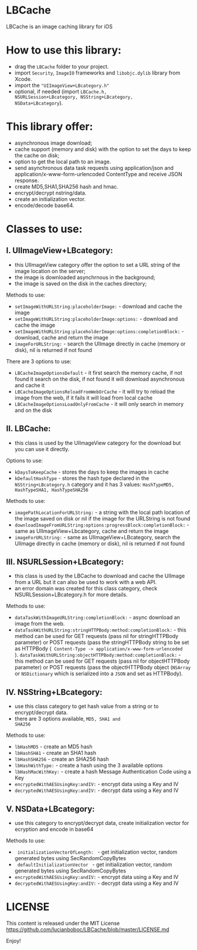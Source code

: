 LBCache
=======
 
LBCache is an image caching library for iOS
 
 
How to use this library:
=======
- drag the <code>LBCache</code> folder to your project.
- import <code>Security</code>, <code>ImageIO</code> frameworks and <code>libobjc.dylib</code> library from Xcode.
- import the <code>"UIImageView+LBcategory.h"</code>
- optional, if needed (import <code>LBCache.h, NSURLSession+LBcategory, NSString+LBcategory, NSData+LBcategory</code>).


This library offer:
=======
- asynchronous image download;
- cache support (memory and disk) with the option to set the days to keep the cache on disk;
- option to get the local path to an image.
- send asynchronous data task requests using application/json and application/x-www-form-urlencoded ContentType and receive JSON response.
- create MD5,SHA1,SHA256 hash and hmac.
- encrypt/decrypt nstring/data.
- create an initialization vector.
- encode/decode base64.
 
 
Classes to use:
======= 
I. UIImageView+LBcategory:
-------
- this UIImageView category offer the option to set a URL string of the image location on the server;
- the image is downloaded asynchrnous in the background;
- the image is saved on the disk in the caches directory;

Methods to use:
- <code>setImageWithURLString:placeholderImage:</code> - download and cache the image
- <code>setImageWithURLString:placeholderImage:options:</code> - download and cache the image
- <code>setImageWithURLString:placeholderImage:options:completionBlock:</code> - download, cache and return the image
- <code>imageForURLString:</code> - search the UIImage directly in cache (memory or disk), nil is returned if not found


There are 3 options to use:
- <code>LBCacheImageOptionsDefault</code> - it first search the memory cache, if not found it search on the disk, if not found it will download asynchronous and cache it
- <code>LBCacheImageOptionsReloadFromWebOrCache</code> - it will try to reload the image from the web, if it fails it will load from local cache
- <code>LBCacheImageOptionsLoadOnlyFromCache</code> - it will only search in memory and on the disk



II. LBCache:
-------
- this class is used by the UIImageView category for the download but you can use it directly.

Options to use:
- <code>kDaysToKeepCache</code> - stores the days to keep the images in cache
- <code>kDefaultHashType</code> - stores the hash type declared in the <code>NSString+LBcategory.h</code> category and it has 3 values: <code>HashTypeMD5, HashTypeSHA1, HashTypeSHA256</code>
 
Methods to use:
- <code>imagePathLocationForURLString:</code> - a string with the local path location of the image saved on disk or nil if the image for the URLString is not found
- <code>downloadImageFromURLString:options:progressBlock:completionBlock:</code> - same as UIImageView+Lbcategory, cache and return the image
- <code>imageForURLString:</code> - same as UIImageView+LBcategory, search the UIImage directly in cache (memory or disk), nil is returned if not found

 
III. NSURLSession+LBcategory:
-------
- this class is used by the LBCache to download and cache the UIImage from a URL but it can also be used to work with a web API.
- an error domain was created for this class category, check NSURLSession+LBcategory.h for more details.
 
Methods to use:
- <code>dataTaskWithImageURLString:completionBlock:</code> - async download an image from the web.
- <code>dataTaskWithURLString:stringHTTPBody:method:completionBlock:</code> - this method can be used for GET requests (pass nil for stringHTTPBody parameter) or POST requests (pass the stringHTTPBody string to be set as HTTPBody (<code> Content-Type -> application/x-www-form-urlencoded </code>).
<code>dataTaskWithURLString:objectHTTPBody:method:completionBlock:</code> - this method can be used for GET requests (pass nil for objectHTTPBody parameter) or POST requests (pass the objectHTTPBody object (<code>NSArray</code> or <code>NSDictionary</code> which is serialized into a <code>JSON</code> and set as HTTPBody).

 
IV. NSString+LBcategory:
-------
- use this class category to get hash value from a string or to encrypt/decrypt data.
- there are 3 options available, <code>MD5, SHA1 and SHA256</code>

Methods to use:
- <code>lbHashMD5</code> - create an MD5 hash
- <code>lbHashSHA1</code> - create an SHA1 hash
- <code>lbHashSHA256</code> - create an SHA256 hash
- <code>lbHashWithType:</code> - create a hash using the 3 available options
- <code>lbHashMacWithKey:</code> - create a hash Message Authentication Code using a Key
- <code>encryptedWithAESUsingKey:andIV:</code> - encrypt data using a Key and IV
- <code>decryptedWithAESUsingKey:andIV:</code> - decrypt data using a Key and IV

 
V. NSData+LBcategory:
-------
- use this category to encrypt/decrypt data, create initialization vector for ecryption and encode in base64

Methods to use:
- <code> initializationVectorOfLength: </code> - get initialization vector, random generated bytes using SecRandomCopyBytes
- <code> defaultInitializationVector </code> - get initialization vector, random generated bytes using SecRandomCopyBytes
- <code>encryptedWithAESUsingKey:andIV:</code> - encrypt data using a Key and IV
- <code>decryptedWithAESUsingKey:andIV:</code> - decrypt data using a Key and IV
 


LICENSE
=======

This content is released under the MIT License https://github.com/lucianboboc/LBCache/blob/master/LICENSE.md
 

Enjoy!
